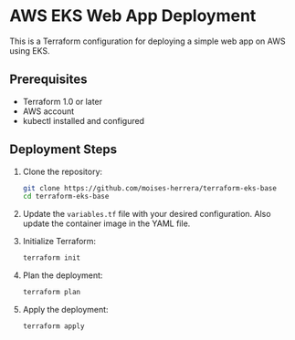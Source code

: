 # AWS EKS Web App Deployment

This is a Terraform configuration for deploying a simple web app on AWS using EKS.

## Prerequisites

- Terraform 1.0 or later
- AWS account
- kubectl installed and configured

## Deployment Steps

1. Clone the repository:

   ```bash
   git clone https://github.com/moises-herrera/terraform-eks-base
   cd terraform-eks-base
   ```

2. Update the `variables.tf` file with your desired configuration. Also update the container image in the YAML file.

3. Initialize Terraform:

   ```bash
   terraform init
   ```

4. Plan the deployment:

   ```bash
   terraform plan
   ```

5. Apply the deployment:

   ```bash
   terraform apply
   ```
